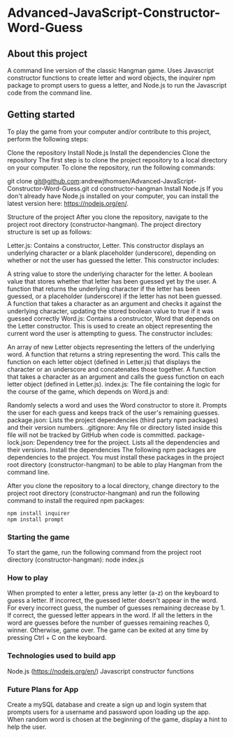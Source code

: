 # Advanced-JavaScript-Constructor-Word-Guess

## About this project
A command line version of the classic Hangman game. Uses Javascript constructor functions to create letter and word objects, the inquirer npm package to prompt users to guess a letter, and Node.js to run the Javascript code from the command line. 

## Getting started
To play the game from your computer and/or contribute to this project, perform the following steps:

Clone the repository
Install Node.js
Install the dependencies
Clone the repository
The first step is to clone the project repository to a local directory on your computer. To clone the repository, run the following commands:

  git clone git@github.com:andrewjthomsen/Advanced-JavaScript-Constructor-Word-Guess.git
  cd constructor-hangman
Install Node.js
If you don't already have Node.js installed on your computer, you can install the latest version here: https://nodejs.org/en/.

Structure of the project
After you clone the repository, navigate to the project root directory (constructor-hangman). The project directory structure is set up as follows:

Letter.js: Contains a constructor, Letter. This constructor displays an underlying character or a blank placeholder (underscore), depending on whether or not the user has guessed the letter. This constructor includes:

A string value to store the underlying character for the letter.
A boolean value that stores whether that letter has been guessed yet by the user.
A function that returns the underlying character if the letter has been guessed, or a placeholder (underscore) if the letter has not been guessed.
A function that takes a character as an argument and checks it against the underlying character, updating the stored boolean value to true if it was guessed correctly
Word.js: Contains a constructor, Word that depends on the Letter constructor. This is used to create an object representing the current word the user is attempting to guess. The constructor includes:

An array of new Letter objects representing the letters of the underlying word.
A function that returns a string representing the word. This calls the function on each letter object (defined in Letter.js) that displays the character or an underscore and concatenates those together.
A function that takes a character as an argument and calls the guess function on each letter object (defined in Letter.js).
index.js: The file containing the logic for the course of the game, which depends on Word.js and:

Randomly selects a word and uses the Word constructor to store it.
Prompts the user for each guess and keeps track of the user's remaining guesses.
package.json: Lists the project dependencies (third party npm packages) and their version numbers.
.gitignore: Any file or directory listed inside this file will not be tracked by GitHub when code is committed.
package-lock.json: Dependency tree for the project. Lists all the dependencies and their versions.
Install the dependencies
The following npm packages are dependencies to the project. You must install these packages in the project root directory (constructor-hangman) to be able to play Hangman from the command line.

After you clone the repository to a local directory, change directory to the project root directory (constructor-hangman) and run the following command to install the required npm packages:

```text
npm install inquirer
npm install prompt
```

### Starting the game

To start the game, run the following command from the project root directory (constructor-hangman):
node index.js

### How to play

When prompted to enter a letter, press any letter (a-z) on the keyboard to guess a letter.
If incorrect, the guessed letter doesn't appear in the word.
For every incorrect guess, the number of guesses remaining decrease by 1.
If correct, the guessed letter appears in the word.
If all the letters in the word are guesses before the number of guesses remaining reaches 0, winner.
Otherwise, game over.
The game can be exited at any time by pressing Ctrl + C on the keyboard.

### Technologies used to build app

Node.js (https://nodejs.org/en/)
Javascript constructor functions

### Future Plans for App

Create a mySQL database and create a sign up and login system that prompts users for a username and password upon loading up the app.
When random word is chosen at the beginning of the game, display a hint to help the user.
